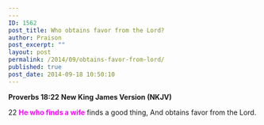 ```yaml
---
---
ID: 1562
post_title: Who obtains favor from the Lord?
author: Praison
post_excerpt: ""
layout: post
permalink: /2014/09/obtains-favor-from-lord/
published: true
post_date: 2014-09-18 10:50:10
---
```

<strong>Proverbs 18:22</strong>
<strong> New King James Version (NKJV)</strong>

22 <span style="color: #ff00ff;"><strong>He who finds a wife</strong></span> finds a good thing,
And obtains favor from the Lord.
